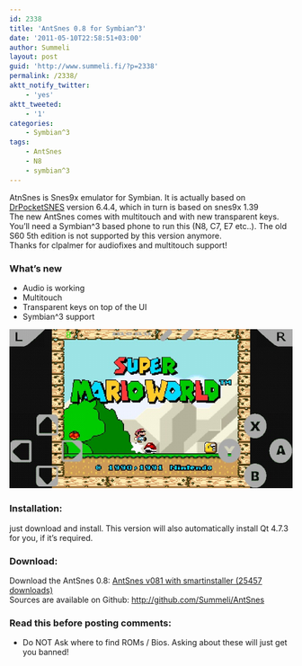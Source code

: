 ```yaml
---
id: 2338
title: 'AntSnes 0.8 for Symbian^3'
date: '2011-05-10T22:58:51+03:00'
author: Summeli
layout: post
guid: 'http://www.summeli.fi/?p=2338'
permalink: /2338/
aktt_notify_twitter:
    - 'yes'
aktt_tweeted:
    - '1'
categories:
    - Symbian^3
tags:
    - AntSnes
    - N8
    - symbian^3
---
```


AtnSnes is Snes9x emulator for Symbian. It is actually based on [DrPocketSNES](http://reesy.gp32x.de/DrPocketSnes.html "DrPocketSNES") version 6.4.4, which in turn is based on snes9x 1.39  
The new AntSnes comes with multitouch and with new transparent keys. You’ll need a Symbian^3 based phone to run this (N8, C7, E7 etc..). The old S60 5th edition is not supported by this version anymore.  
Thanks for clpalmer for audiofixes and multitouch support!  

### What’s new   

- Audio is working
- Multitouch
- Transparent keys on top of the UI
- Symbian^3 support

![AntSnes](/jekyll-export/wp-content/uploads/2011/05/antsnes_v07.jpg)

### Installation:   
just download and install. This version will also automatically install Qt 4.7.3 for you, if it’s required.  

### Download:   

Download the AntSnes 0.8: [ AntSnes v081 with smartinstaller (25457 downloads) ](/jekyll-export/wp-content/uploads/downloads/2011/05/AntSnes_v081_smart.sis)  
Sources are available on Github: <http://github.com/Summeli/AntSnes>  

### Read this before posting comments:   
- Do NOT Ask where to find ROMs / Bios. Asking about these will just get you banned!